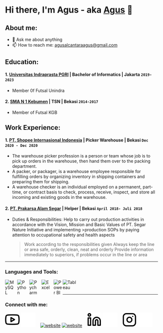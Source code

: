 # Hi there, I'm Agus - aka [Agus](https://www.youtube.com/channel/UC3nP-U6lRS9LUT6uZg7gEFw) 👋
## About me:

- 💬 Ask me about anything
- 📫 How to reach me: agusalcantaraagus@gmail.com

## Education:

#### 1. [Universitas Indraprasta PGRI](https://unindra.ac.id/) | Bachelor of Informatics | Jakarta `2019-2023`
   - Member 0f Futsal Unindra
 #### 2. [SMA N 1 Kebumen](https://sekolah.data.kemdikbud.go.id/index.php/chome/profil/d7ece487-9fdd-49f0-92e3-bdab1ef6b905) | TSN | Bekasi `2014-2017`
   - Member of Futsal KGB

## Work Experience:
#### 1. [PT. Shopee Internasional Indonesia](https://careers.shopee.co.id/) | Picker Warehouse | Bekasi `Dec 2020 - Dec 2020`
   - The warehouse picker profession is a person or team whose job is to pick up orders in the warehouse, then hand them over to the packing department.
   - A packer, or packager, is a warehouse employee responsible for fulfilling orders by organizing inventory in shipping containers and preparing them for shipping.
   - A warehouse checker is an individual employed on a permanent, part-time, or contract basis to check, process, receive, inspect, and store all incoming and existing goods in the warehouse.
#### 2. [PT. Prakarsa Alam Segar](https://recruitment-pas.web.app/) | Helper | Bekasi `April 2018- Juli 2018`
   - Duties & Responsibilities: Help to carry out production activities in accordance with the Vision, Mission and Basic Values ​​of PT. Segar Nature Initiative and implementing       >production SOPs by paying attention to occupational safety and health aspects
      >Work according to the responsibilities given
      >Always keep the line or area safe, orderly, clean, neat and orderly
      >Provide information immediately to superiors, if problems occur in the line or area
---

### Languages and Tools:

[<img align="left" alt="MySQL" width="30px" src="https://cdn.jsdelivr.net/gh/devicons/devicon/icons/mysql/mysql-original.svg" style="padding-right:10px;" />][webdev]
[<img align="left" alt="Python" width="30px" src="https://upload.wikimedia.org/wikipedia/commons/thumb/c/c3/Python-logo-notext.svg/110px-Python-logo-notext.svg.png?20100317150552" style="padding-right:10px;" />][webdev]
[<img align="left" alt="Pycharm" width="30px" src="https://upload.wikimedia.org/wikipedia/commons/thumb/1/1d/PyCharm_Icon.svg/220px-PyCharm_Icon.svg.png" style="padding-right:10px;" />][webdev]
[<img align="left" alt="Excel" width="30px" src="https://is2-ssl.mzstatic.com/image/thumb/Purple126/v4/a8/fd/5a/a8fd5a84-c6f1-355f-3b9f-6e86598efaa3/XCEL.png/1200x630bb.png" style="padding-right:10px;" />][webdev]
[<img align="left" alt="Power BI" width="30px" src="https://powerbi.microsoft.com/pictures/application-logos/svg/powerbi.svg" style="padding-right:0px;" />][webdev]
[<img align="left" alt="Tableau" width="50px" src="https://logos-world.net/wp-content/uploads/2021/10/Tableau-Symbol.png" style="padding-right:10px;" />][webdev]

<br />
<br />

---
### Connect with me:

[![website](./img/youtube-light.svg)](https://www.youtube.com/channel/UC3nP-U6lRS9LUT6uZg7gEFw#gh-light-mode-only)
[![website](./img/youtube-dark.svg)](https://www.youtube.com/channel/UC3nP-U6lRS9LUT6uZg7gEFw#gh-dark-mode-only)
&nbsp;&nbsp;
[![website](./img/facebook-light.svg)](https://web.facebook.com/agusalcantara1998/?locale=id_ID#gh-light-mode-only)
[![website](./img/facebook-dark.svg)](https://web.facebook.com/agusalcantara1998/?locale=id_ID#gh-dark-mode-only)
&nbsp;&nbsp;
[![website](./img/linkedin-light.svg)](https://www.linkedin.com/in/agus-645662226/#gh-light-mode-only)
[![website](./img/linkedin-dark.svg)](https://www.linkedin.com/in/agus-645662226/#gh-dark-mode-only)
&nbsp;&nbsp;
[![website](./img/instagram-light.svg)](https://www.instagram.com/gusxc_/#gh-light-mode-only)
[![website](./img/instagram-dark.svg)](https://www.instagram.com/gusxc_/#gh-dark-mode-only)



[webdev]: https://github.com/vincentwidyan/vincentwidyan

